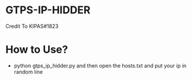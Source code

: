 # GTPS-IP-HIDDER
Credit To KIPAS#1823

# How to Use?
- python gtps_ip_hidder.py
and then open the hosts.txt and put your ip in random line
